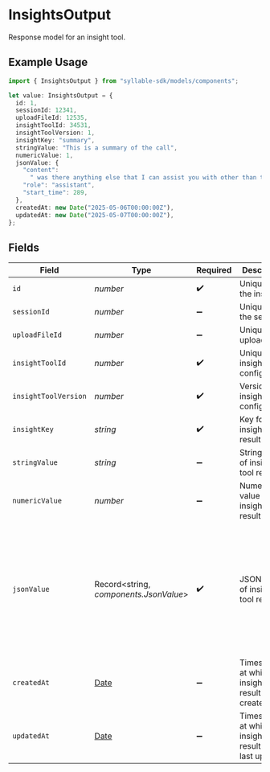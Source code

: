 # InsightsOutput

Response model for an insight tool.

## Example Usage

```typescript
import { InsightsOutput } from "syllable-sdk/models/components";

let value: InsightsOutput = {
  id: 1,
  sessionId: 12341,
  uploadFileId: 12535,
  insightToolId: 34531,
  insightToolVersion: 1,
  insightKey: "summary",
  stringValue: "This is a summary of the call",
  numericValue: 1,
  jsonValue: {
    "content":
      " was there anything else that I can assist you with other than this",
    "role": "assistant",
    "start_time": 289,
  },
  createdAt: new Date("2025-05-06T00:00:00Z"),
  updatedAt: new Date("2025-05-07T00:00:00Z"),
};
```

## Fields

| Field                                                                                                                        | Type                                                                                                                         | Required                                                                                                                     | Description                                                                                                                  | Example                                                                                                                      |
| ---------------------------------------------------------------------------------------------------------------------------- | ---------------------------------------------------------------------------------------------------------------------------- | ---------------------------------------------------------------------------------------------------------------------------- | ---------------------------------------------------------------------------------------------------------------------------- | ---------------------------------------------------------------------------------------------------------------------------- |
| `id`                                                                                                                         | *number*                                                                                                                     | :heavy_check_mark:                                                                                                           | Unique ID of the insight                                                                                                     | 1                                                                                                                            |
| `sessionId`                                                                                                                  | *number*                                                                                                                     | :heavy_minus_sign:                                                                                                           | Unique ID for the session                                                                                                    | 12341                                                                                                                        |
| `uploadFileId`                                                                                                               | *number*                                                                                                                     | :heavy_minus_sign:                                                                                                           | Unique ID for uploaded file                                                                                                  | 12535                                                                                                                        |
| `insightToolId`                                                                                                              | *number*                                                                                                                     | :heavy_check_mark:                                                                                                           | Unique ID for insight tool configuration                                                                                     | 34531                                                                                                                        |
| `insightToolVersion`                                                                                                         | *number*                                                                                                                     | :heavy_check_mark:                                                                                                           | Version of insight tool configuration                                                                                        | 1                                                                                                                            |
| `insightKey`                                                                                                                 | *string*                                                                                                                     | :heavy_check_mark:                                                                                                           | Key for insight tool result                                                                                                  | summary                                                                                                                      |
| `stringValue`                                                                                                                | *string*                                                                                                                     | :heavy_minus_sign:                                                                                                           | String value of insight tool result                                                                                          | This is a summary of the call                                                                                                |
| `numericValue`                                                                                                               | *number*                                                                                                                     | :heavy_minus_sign:                                                                                                           | Numeric value of insight tool result                                                                                         | 1                                                                                                                            |
| `jsonValue`                                                                                                                  | Record<string, *components.JsonValue*>                                                                                       | :heavy_check_mark:                                                                                                           | JSON value of insight tool result                                                                                            | {<br/>"content": " was there anything else that I can assist you with other than this",<br/>"role": "assistant",<br/>"start_time": 289<br/>} |
| `createdAt`                                                                                                                  | [Date](https://developer.mozilla.org/en-US/docs/Web/JavaScript/Reference/Global_Objects/Date)                                | :heavy_minus_sign:                                                                                                           | Timestamp at which insight tool result was created                                                                           | 2025-05-06T00:00:00Z                                                                                                         |
| `updatedAt`                                                                                                                  | [Date](https://developer.mozilla.org/en-US/docs/Web/JavaScript/Reference/Global_Objects/Date)                                | :heavy_minus_sign:                                                                                                           | Timestamp at which insight tool result was last updated                                                                      | 2025-05-07T00:00:00Z                                                                                                         |